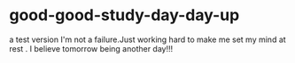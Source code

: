 # good-good-study-day-day-up
a  test version
I'm  not a failure.Just  working  hard to make me set my mind at rest . I believe tomorrow being another day!!!

